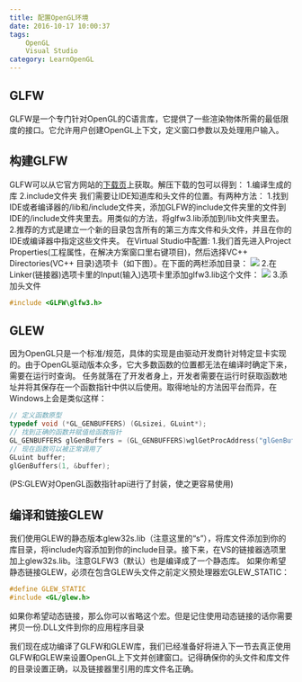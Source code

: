 ```yaml
---
title: 配置OpenGL环境
date: 2016-10-17 10:00:37
tags: 
    OpenGL
    Visual Studio
category: LearnOpenGL
---
```


## GLFW
GLFW是一个专门针对OpenGL的C语言库，它提供了一些渲染物体所需的最低限度的接口。它允许用户创建OpenGL上下文，定义窗口参数以及处理用户输入。

## 构建GLFW
GLFW可以从它官方网站的[下载页](http://www.glfw.org/download.html)上获取。解压下载的包可以得到：
1.编译生成的库
2.include文件夹
我们需要让IDE知道库和头文件的位置。有两种方法：
1.找到IDE或者编译器的/lib和/include文件夹，添加GLFW的include文件夹里的文件到IDE的/include文件夹里去。用类似的方法，将glfw3.lib添加到/lib文件夹里去。
2.推荐的方式是建立一个新的目录包含所有的第三方库文件和头文件，并且在你的IDE或编译器中指定这些文件夹。
在Virtual Studio中配置:
1.我们首先进入Project Properties(工程属性，在解决方案窗口里右键项目)，然后选择VC++ Directories(VC++ 目录)选项卡（如下图）。在下面的两栏添加目录：
![](1.png)
2.在Linker(链接器)选项卡里的Input(输入)选项卡里添加glfw3.lib这个文件：
![](2.png)
3.添加头文件
```C++
#include <GLFW\glfw3.h>
```
## GLEW
因为OpenGL只是一个标准/规范，具体的实现是由驱动开发商针对特定显卡实现的。由于OpenGL驱动版本众多，它大多数函数的位置都无法在编译时确定下来，需要在运行时查询。
任务就落在了开发者身上，开发者需要在运行时获取函数地址并将其保存在一个函数指针中供以后使用。取得地址的方法因平台而异，在Windows上会是类似这样：
```C++
// 定义函数原型 
typedef void (*GL_GENBUFFERS) (GLsizei, GLuint*);
// 找到正确的函数并赋值给函数指针 
GL_GENBUFFERS glGenBuffers = (GL_GENBUFFERS)wglGetProcAddress("glGenBuffers"); 
// 现在函数可以被正常调用了 
GLuint buffer; 
glGenBuffers(1, &buffer);
```
(PS:GLEW对OpenGL函数指针api进行了封装，使之更容易使用)

## 编译和链接GLEW
我们使用GLEW的静态版本glew32s.lib（注意这里的“s”），将库文件添加到你的库目录，将include内容添加到你的include目录。接下来，在VS的链接器选项里加上glew32s.lib。注意GLFW3（默认）也是编译成了一个静态库。
如果你希望静态链接GLEW，必须在包含GLEW头文件之前定义预处理器宏GLEW_STATIC：
```C++
#define GLEW_STATIC
#include <GL/glew.h>
```
如果你希望动态链接，那么你可以省略这个宏。但是记住使用动态链接的话你需要拷贝一份.DLL文件到你的应用程序目录

我们现在成功编译了GLFW和GLEW库，我们已经准备好将进入下一节去真正使用GLFW和GLEW来设置OpenGL上下文并创建窗口。记得确保你的头文件和库文件的目录设置正确，以及链接器里引用的库文件名正确。